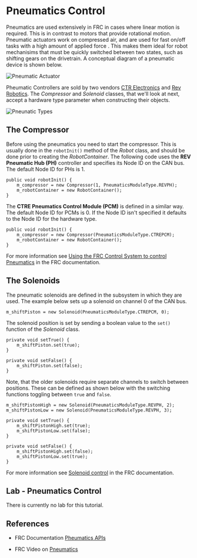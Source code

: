# Pneumatics Control
Pneumatics are used extensively in FRC in cases where linear motion is required.  This is in contrast to motors that provide rotational motion. Pneumatic actuators work on compressed air, and are used for fast on/off tasks with a high amount of applied force . This makes them ideal for robot mechanisims that must be quickly switched between two states, such as shifting gears on the drivetrain.  A conceptual diagram of a pneumatic device is shown below.

![Pneumatic Actuator](../../images/FRCConcepts/FRCConcepts.010.jpeg)

Pheumatic Controllers are sold by two vendors [CTR Electronics](https://store.ctr-electronics.com) and [Rev Robotics](https://www.revrobotics.com). The *Compressor* and *Solenoid* classes, that we'll look at next, accept a hardware type parameter when constructing their objects.

![Pneunatic Types](../../images/FRCroboRIO/FRCroboRIO.005.jpeg)

## The Compressor
Before using the pneumatics you need to start the compressor.  This is usually done in the `robotInit()` method of the *Robot* class, and should be done prior to creating the *RobotContainer*.  The following code uses the **REV Pneumatic Hub (PH)** controller and specifies its Node ID on the CAN bus. The default Node ID for PHs is 1.

    public void robotInit() {
        m_compressor = new Compressor(1, PneumaticsModuleType.REVPH);
        m_robotContainer = new RobotContainer();
    }

The **CTRE Pneumatics Control Module (PCM)** is defined in a similar way. The default Node ID for PCMs is 0. If the Node ID isn't specified it defaults to the Node ID for the hardware type.

    public void robotInit() {
        m_compressor = new Compressor(PneumaticsModuleType.CTREPCM);
        m_robotContainer = new RobotContainer();
    }

For more information see [Using the FRC Control System to control Pneumatics](https://docs.wpilib.org/en/stable/docs/software/hardware-apis/pneumatics/pneumatics.html#using-the-frc-control-system-to-control-pneumatics) in the FRC documentation.   

## The Solenoids
The pneumatic solenoids are defined in the subsystem in which they are used.  The example below sets up a solenoid on channel 0 of the CAN bus.  

    m_shiftPiston = new Solenoid(PneumaticsModuleType.CTREPCM, 0);

The solenoid position is set by sending a boolean value to the `set()` function of the *Solenoid* class.   

    private void setTrue() {
        m_shiftPiston.set(true);
    }

    private void setFalse() {
        m_shiftPiston.set(false);
    }

Note, that the older solenoids require separate channels to switch between positions.  These can be defined as shown below with the switching functions toggling between `true` and `false`.

    m_shiftPistonHigh = new Solenoid(PneumaticsModuleType.REVPH, 2);
    m_shiftPistonLow = new Solenoid(PneumaticsModuleType.REVPH, 3);

    private void setTrue() {
        m_shiftPistonHigh.set(true);
        m_shiftPistonLow.set(false);
    }

    private void setFalse() {
        m_shiftPistonHigh.set(false);
        m_shiftPistonLow.set(true);
    }

For more information see [Solenoid control](https://docs.wpilib.org/en/stable/docs/software/hardware-apis/pneumatics/pneumatics.html#solenoid-control) in the FRC documentation.


## Lab - Pneumatics Control

There is currently no lab for this tutorial.

## References
- FRC Documentation [Pheumatics APIs](https://docs.wpilib.org/en/stable/docs/software/hardware-apis/pneumatics/index.html)

- FRC Video on [Pneumatics](https://docs.wpilib.org/en/stable/docs/hardware/hardware-tutorials/pneumatics.html)